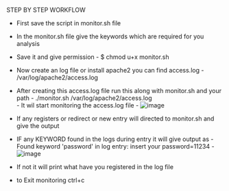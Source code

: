 
STEP BY STEP WORKFLOW
- First save the script in monitor.sh file
- In the monitor.sh file give the keywords which are required for you analysis
- Save it and give permission
             - $ chmod u+x monitor.sh
- Now create an log file or install apache2 you can find access.log
             - /var/log/apache2/access.log 
- After creating this access.log file run this along with monitor.sh and your path 
             - ./monitor.sh  /var/log/apache2/access.log	
             - It wil start monitoring the access.log file
          - ![image](https://github.com/NeerajKumarReddy040/MONITOR-ANALYSIS-OF-LOG-FILES/assets/65441025/c013c15a-ec1a-4fbb-bf66-bdd965b09124)
- If any registers or redirect or new entry will directed to monitor.sh and give the output 
- IF any KEYWORD found in the logs during entry it  will give output as
	     - Found keyword 'password' in log entry: insert your password=11234
          - ![image](https://github.com/NeerajKumarReddy040/MONITOR-ANALYSIS-OF-LOG-FILES/assets/65441025/242363c1-2051-40af-b7ba-ae19889ca524)

- If not it will print what have you registered in the log file
- to Exit monitoring ctrl+c
